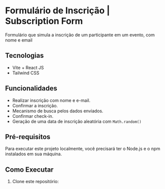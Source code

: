 # Formulário de Inscrição | Subscription Form

Formulário que simula a inscrição de um participante em um evento, com nome e email

## Tecnologias
- Vite + React JS
- Tailwind CSS

## Funcionalidades
- Realizar inscrição com nome e e-mail.
- Confirmar a inscrição.
- Mecanismo de busca pelos dados enviados.
- Confirmar check-in.
- Geração de uma data de inscrição aleatória com `Math.random()`

## Pré-requisitos

Para executar este projeto localmente, você precisará ter o Node.js e o npm instalados em sua máquina.

## Como Executar

1. Clone este repositório:
